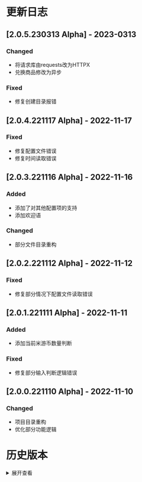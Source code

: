 # 更新日志

## [2.0.5.230313 Alpha] - 2023-0313

### Changed
- 将请求库由requests改为HTTPX
- 兑换商品修改为异步

### Fixed
- 修复创建目录报错

## [2.0.4.221117 Alpha] - 2022-11-17

### Fixed
- 修复配置文件错误
- 修复时间读取错误

## [2.0.3.221116 Alpha] - 2022-11-16

### Added
- 添加了对其他配置项的支持
- 添加欢迎语

### Changed
- 部分文件目录重构

## [2.0.2.221112 Alpha] - 2022-11-12

### Fixed
- 修复部分情况下配置文件读取错误

## [2.0.1.221111 Alpha] - 2022-11-11

### Added
- 添加当前米游币数量判断

### Fixed
- 修复部分输入判断逻辑错误

## [2.0.0.221110 Alpha] - 2022-11-10

### Changed
- 项目目录重构
- 优化部分功能逻辑

# 历史版本

<details>
    <summary>展开查看</summary>

## [1.1.2.221101 Alpha] - 2022-11-01

### Changed
- 更新检测到新版本时的输出格式

## [1.1.1.221031 Alpha] - 2022-10-31

### Fixed
- 修复检查更新时的错误

## [1.1.0.221031 Alpha] - 2022-10-31

### Added
- 新增主程序

### Changed
- 优化使用体验

### Fixed
- 优化部分功能逻辑

## [1.0.0.220907 Alpha] - 2022-09-07

### Added
- 初版发布

</details>